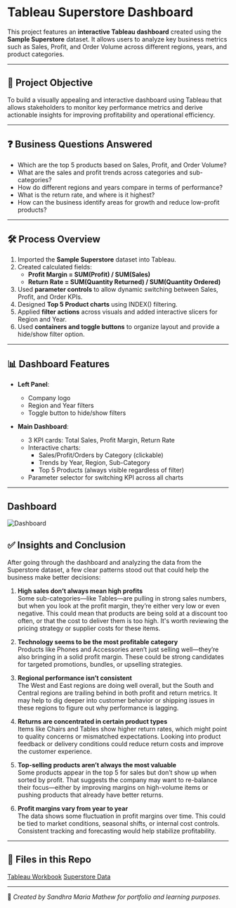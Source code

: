 # Tableau Superstore Dashboard

This project features an **interactive Tableau dashboard** created using the **Sample Superstore** dataset. It allows users to analyze key business metrics such as Sales, Profit, and Order Volume across different regions, years, and product categories.

---

## 📌 Project Objective

To build a visually appealing and interactive dashboard using Tableau that allows stakeholders to monitor key performance metrics and derive actionable insights for improving profitability and operational efficiency.

---

## ❓ Business Questions Answered

- Which are the top 5 products based on Sales, Profit, and Order Volume?
- What are the sales and profit trends across categories and sub-categories?
- How do different regions and years compare in terms of performance?
- What is the return rate, and where is it highest?
- How can the business identify areas for growth and reduce low-profit products?

---

## 🛠️ Process Overview

1. Imported the **Sample Superstore** dataset into Tableau.
2. Created calculated fields:
   - **Profit Margin = SUM(Profit) / SUM(Sales)**
   - **Return Rate = SUM(Quantity Returned) / SUM(Quantity Ordered)**
3. Used **parameter controls** to allow dynamic switching between Sales, Profit, and Order KPIs.
4. Designed **Top 5 Product charts** using INDEX() filtering.
5. Applied **filter actions** across visuals and added interactive slicers for Region and Year.
6. Used **containers and toggle buttons** to organize layout and provide a hide/show filter option.

---

## 📊 Dashboard Features

- **Left Panel**:
  - Company logo
  - Region and Year filters
  - Toggle button to hide/show filters

- **Main Dashboard**:
  - 3 KPI cards: Total Sales, Profit Margin, Return Rate
  - Interactive charts:
    - Sales/Profit/Orders by Category (clickable)
    - Trends by Year, Region, Sub-Category
    - Top 5 Products (always visible regardless of filter)
  - Parameter selector for switching KPI across all charts

---

## Dashboard

![Dashboard](https://github.com/user-attachments/assets/b587c256-57fe-4c2d-9ebb-53a6eb42f807)


## ✅ Insights and Conclusion

After going through the dashboard and analyzing the data from the Superstore dataset, a few clear patterns stood out that could help the business make better decisions:

1. **High sales don’t always mean high profits**  
   Some sub-categories—like Tables—are pulling in strong sales numbers, but when you look at the profit margin, they’re either very low or even negative. This could mean that products are being sold at a discount too often, or that the cost to deliver them is too high. It's worth reviewing the pricing strategy or supplier costs for these items.

2. **Technology seems to be the most profitable category**  
   Products like Phones and Accessories aren’t just selling well—they’re also bringing in a solid profit margin. These could be strong candidates for targeted promotions, bundles, or upselling strategies.

3. **Regional performance isn’t consistent**  
   The West and East regions are doing well overall, but the South and Central regions are trailing behind in both profit and return metrics. It may help to dig deeper into customer behavior or shipping issues in these regions to figure out why performance is lagging.

4. **Returns are concentrated in certain product types**  
   Items like Chairs and Tables show higher return rates, which might point to quality concerns or mismatched expectations. Looking into product feedback or delivery conditions could reduce return costs and improve the customer experience.

5. **Top-selling products aren’t always the most valuable**  
   Some products appear in the top 5 for sales but don’t show up when sorted by profit. That suggests the company may want to re-balance their focus—either by improving margins on high-volume items or pushing products that already have better returns.

6. **Profit margins vary from year to year**  
   The data shows some fluctuation in profit margins over time. This could be tied to market conditions, seasonal shifts, or internal cost controls. Consistent tracking and forecasting would help stabilize profitability.

---

## 📁 Files in this Repo

<a href="https://github.com/DatawithSandhra/Analytics_report/blob/main/Tableau_assign_github.twbx">Tableau Workbook</a>
<a href="https://github.com/DatawithSandhra/Analytics_report/blob/main/Superstore%20Dataset.xls">Superstore Data</a>

---

📌 *Created by Sandhra Maria Mathew for portfolio and learning purposes.*
